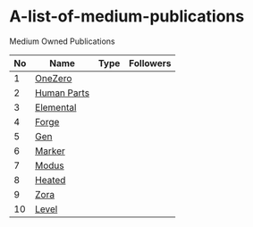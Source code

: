 # A-list-of-medium-publications
Medium Owned Publications

| No | Name  | Type  | Followers |
|---|---|---|---|
| 1  |  [OneZero](https://onezero.medium.com/)              |   |   |
| 2  |  [Human Parts](https://medium.com/human-parts)       |   |   |
| 3  |  [Elemental](https://medium.com/elemental-by-medium) |   |   |
| 4  |  [Forge](https://medium.com/forge)                   |   |   |
| 5  |  [Gen](https://gen.medium.com/)                      |   |   |
| 6  |  [Marker](https://medium.com/marker)                 |   |   |
| 7  |  [Modus](https://modus.medium.com/)                  |   |   |
| 8  |  [Heated](https://medium.com/heated)                 |   |   |
| 9  |  [Zora](https://medium.com/zora)                     |   |   |
| 10 |  [Level](https://level.medium.com/)                  |   |   |

